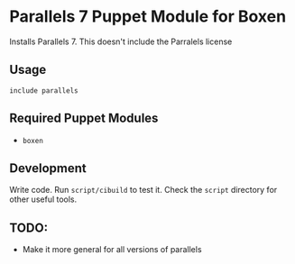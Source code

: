 # Parallels 7 Puppet Module for Boxen

Installs Parallels 7. This doesn't include the Parralels license

## Usage

```puppet
include parallels
```

## Required Puppet Modules

* `boxen`

## Development

Write code. Run `script/cibuild` to test it. Check the `script`
directory for other useful tools.

## TODO:
* Make it more general for all versions of parallels
